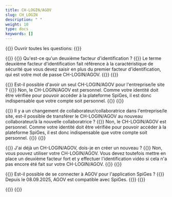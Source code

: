 ```yaml
---
title: CH-LOGIN/AGOV 
slug: CH_LOGIN
description: " "
weight: 10
type: docs
keywords: []
---
```


{{<faqBlock>}}
Ouvrir toutes les questions: {{<collapsibleGroupCommand groupId="CH_LOGIN">}}

{{<numberedList>}}
{{<listItem>}}
Qu'est-ce qu'un deuxième facteur d'identification ?
{{<collapsibleBlock groupId="CH_LOGIN">}}
Le terme deuxième facteur d'identification fait référence à la caractéristique de sécurité que vous devez saisir en plus du premier facteur d'identification, qui est votre mot de passe CH-LOGIN/AGOV.
{{</collapsibleBlock>}}
{{</listItem>}}

{{<listItem>}}
Est-il possible d'avoir un seul CH-LOGIN/AGOV pour l'entreprise/le site ? 
{{<collapsibleBlock groupId="CH_LOGIN">}}
Non, le CH-LOGIN/AGOV est personnel. Comme votre identité doit être vérifiée pour pouvoir accéder à la plateforme SpiGes, il est donc indispensable que votre compte soit personnel.
{{</collapsibleBlock>}}
{{</listItem>}}

{{<listItem>}}
Il y a un changement de collaborateur/collaboratrice dans l'entreprise/le site, est-il possible de transférer le CH-LOGIN/AGOV au nouveau collaborateur/à la nouvelle collaboratrice ?
{{<collapsibleBlock groupId="CH_LOGIN">}}
Non, le CH-LOGIN/AGOV est personnel. Comme votre identité doit être vérifiée pour pouvoir accéder à la plateforme SpiGes, il est donc indispensable que votre compte soit personnel. 
{{</collapsibleBlock>}}
{{</listItem>}}

{{<listItem>}}
J'ai déjà un CH-LOGIN/AGOV, dois-je en créer un nouveau ?
{{<collapsibleBlock groupId="CH_LOGIN">}}
Non, vous pouvez utiliser votre CH-LOGIN/AGOV. Vous devez toutefois mettre en place un deuxième facteur fort et y effectuer l'identification vidéo si cela n'a pas encore été fait sur votre CH-LOGIN/AGOV.
{{</collapsibleBlock>}}
{{</listItem>}}

{{<listItem>}}
Est-il possible de se connecter à AGOV pour l'application SpiGes ?
{{<collapsibleBlock groupId="CH_LOGIN">}}
Depuis le 08.09.2025, AGOV est compatible avec SpiGes.
{{</collapsibleBlock>}}
{{</listItem>}}

{{</numberedList>}}
{{</faqBlock>}}